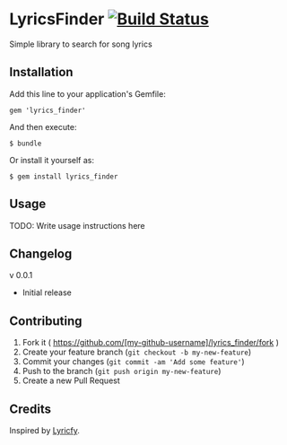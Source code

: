 # LyricsFinder [![Build Status](https://travis-ci.org/dnlR/lyrics_finder.svg?branch=master)](https://travis-ci.org/dnlR/lyrics_finder)

Simple library to search for song lyrics 

## Installation

Add this line to your application's Gemfile:

    gem 'lyrics_finder'

And then execute:

    $ bundle

Or install it yourself as:

    $ gem install lyrics_finder

## Usage

TODO: Write usage instructions here

## Changelog

v 0.0.1

- Initial release

## Contributing

1. Fork it ( https://github.com/[my-github-username]/lyrics_finder/fork )
2. Create your feature branch (`git checkout -b my-new-feature`)
3. Commit your changes (`git commit -am 'Add some feature'`)
4. Push to the branch (`git push origin my-new-feature`)
5. Create a new Pull Request

## Credits

Inspired by [Lyricfy](https://github.com/javichito/Lyricfy).
